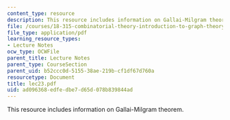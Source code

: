 ```yaml
---
content_type: resource
description: This resource includes information on Gallai-Milgram theorem.
file: /courses/18-315-combinatorial-theory-introduction-to-graph-theory-extremal-and-enumerative-combinatorics-spring-2005/ad096368edfedbe7d65d078b839844ad_lec23.pdf
file_type: application/pdf
learning_resource_types:
- Lecture Notes
ocw_type: OCWFile
parent_title: Lecture Notes
parent_type: CourseSection
parent_uid: b52ccc0d-5155-38ae-219b-cf1df67d760a
resourcetype: Document
title: lec23.pdf
uid: ad096368-edfe-dbe7-d65d-078b839844ad
---
```

This resource includes information on Gallai-Milgram theorem.

